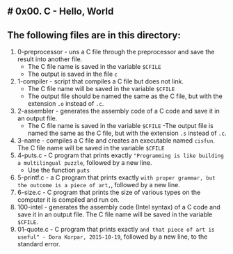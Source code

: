 ## # 0x00. C - Hello, World

## The following files are in this directory:

1.  0-preprocessor - uns a C file through the preprocessor and save the result into another file.
	-  The C file name is saved in the variable  `$CFILE`
	- The output is saved in the file  `c`
2. 1-compiler - script that compiles a C file but does not link.
	- The C file name will be saved in the variable  `$CFILE`
	- The output file should be named the same as the C file, but with the extension  `.o`  instead of  `.c`.
3. 2-assembler - generates the assembly code of a C code and save it in an output file.
	- The C file name is saved in the variable  `$CFILE`
	-The output file is named the same as the C file, but with the extension  `.s`  instead of  `.c`.
4. 3-name - compiles a C file and creates an executable named  `cisfun`. The C file name will be saved in the variable  `$CFILE`
5. 4-puts.c - C program that prints exactly  `"Programming is like building a multilingual puzzle`, followed by a new line.
	 - Use the function  `puts`
6. 5-printf.c - a C program that prints exactly  `with proper grammar, but the outcome is a piece of art,`, followed by a new line.
7. 6-size.c - C program that prints the size of various types on the computer it is compiled and run on.
8. 100-intel - generates the assembly code (Intel syntax) of a C code and save it in an output file. The C file name will be saved in the variable  `$CFILE`.
9. 01-quote.c - C program that prints exactly `and that piece of art is useful" - Dora Korpar, 2015-10-19`, followed by a new line, to the standard error.
